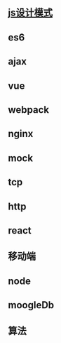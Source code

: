 

## [js设计模式](https://github.com/Paul-Yellow/js-study/tree/master/JavaScript%E8%AE%BE%E8%AE%A1%E6%A8%A1%E5%BC%8F)

## es6

## ajax

## vue

## webpack

## nginx

## mock

## tcp 

## http 

## react

## 移动端

## node

## moogleDb

## 算法
